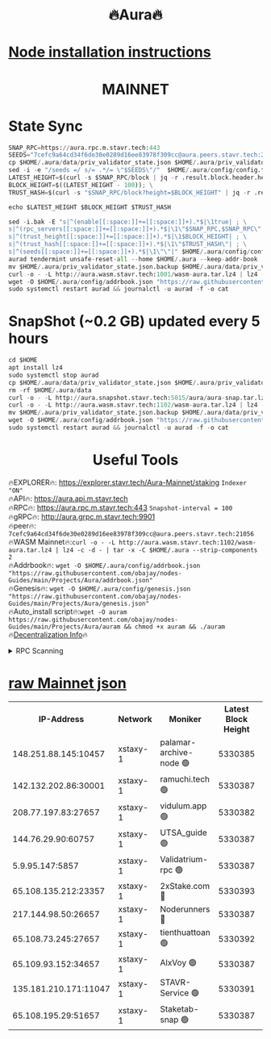<h1 align="center"> 🔥Aura🔥</h1>

[Node installation instructions](https://github.com/obajay/nodes-Guides/tree/main/Projects/Aura)
=
<h1 align="center"> MAINNET</h1>


# State Sync
```python
SNAP_RPC=https://aura.rpc.m.stavr.tech:443
SEEDS="7cefc9a64cd34f6de30e0289d16ee83978f309cc@aura.peers.stavr.tech:21056"
cp $HOME/.aura/data/priv_validator_state.json $HOME/.aura/priv_validator_state.json.backup
sed -i -e "/seeds =/ s/= .*/= \"$SEEDS\"/"  $HOME/.aura/config/config.toml
LATEST_HEIGHT=$(curl -s $SNAP_RPC/block | jq -r .result.block.header.height); \
BLOCK_HEIGHT=$((LATEST_HEIGHT - 100)); \
TRUST_HASH=$(curl -s "$SNAP_RPC/block?height=$BLOCK_HEIGHT" | jq -r .result.block_id.hash)

echo $LATEST_HEIGHT $BLOCK_HEIGHT $TRUST_HASH

sed -i.bak -E "s|^(enable[[:space:]]+=[[:space:]]+).*$|\1true| ; \
s|^(rpc_servers[[:space:]]+=[[:space:]]+).*$|\1\"$SNAP_RPC,$SNAP_RPC\"| ; \
s|^(trust_height[[:space:]]+=[[:space:]]+).*$|\1$BLOCK_HEIGHT| ; \
s|^(trust_hash[[:space:]]+=[[:space:]]+).*$|\1\"$TRUST_HASH\"| ; \
s|^(seeds[[:space:]]+=[[:space:]]+).*$|\1\"\"|" $HOME/.aura/config/config.toml
aurad tendermint unsafe-reset-all --home $HOME/.aura --keep-addr-book
mv $HOME/.aura/priv_validator_state.json.backup $HOME/.aura/data/priv_validator_state.json
curl -o - -L http://aura.wasm.stavr.tech:1001/wasm-aura.tar.lz4 | lz4 -c -d - | tar -x -C $HOME/.aura --strip-components 2
wget -O $HOME/.aura/config/addrbook.json "https://raw.githubusercontent.com/obajay/nodes-Guides/main/Projects/Aura/addrbook.json"
sudo systemctl restart aurad && journalctl -u aurad -f -o cat
```
# SnapShot (~0.2 GB) updated every 5 hours
```python
cd $HOME
apt install lz4
sudo systemctl stop aurad
cp $HOME/.aura/data/priv_validator_state.json $HOME/.aura/priv_validator_state.json.backup
rm -rf $HOME/.aura/data
curl -o - -L http://aura.snapshot.stavr.tech:5015/aura/aura-snap.tar.lz4 | lz4 -c -d - | tar -x -C $HOME/.aura --strip-components 2
curl -o - -L http://aura.wasm.stavr.tech:1102/wasm-aura.tar.lz4 | lz4 -c -d - | tar -x -C $HOME/.aura --strip-components 2
mv $HOME/.aura/priv_validator_state.json.backup $HOME/.aura/data/priv_validator_state.json
wget -O $HOME/.aura/config/addrbook.json "https://raw.githubusercontent.com/obajay/nodes-Guides/main/Projects/Aura/addrbook.json"
sudo systemctl restart aurad && journalctl -u aurad -f -o cat
```

 <h1 align="center"> Useful Tools</h1>

🔥EXPLORER🔥:     https://explorer.stavr.tech/Aura-Mainnet/staking        `Indexer "ON"` \
🔥API🔥:          https://aura.api.m.stavr.tech \
🔥RPC🔥:          https://aura.rpc.m.stavr.tech:443              `Snapshot-interval = 100` \
🔥gRPC🔥:         http://aura.grpc.m.stavr.tech:9901 \
🔥peer🔥:         `7cefc9a64cd34f6de30e0289d16ee83978f309cc@aura.peers.stavr.tech:21056` \
🔥WASM Mainnet🔥:`curl -o - -L http://aura.wasm.stavr.tech:1102/wasm-aura.tar.lz4 | lz4 -c -d - | tar -x -C $HOME/.aura --strip-components 2` \
🔥Addrbook🔥:  `wget -O $HOME/.aura/config/addrbook.json "https://raw.githubusercontent.com/obajay/nodes-Guides/main/Projects/Aura/addrbook.json"` \
🔥Genesis🔥:  `wget -O $HOME/.aura/config/genesis.json "https://raw.githubusercontent.com/obajay/nodes-Guides/main/Projects/Aura/genesis.json"` \
🔥Auto_install script🔥:`wget -O auram https://raw.githubusercontent.com/obajay/nodes-Guides/main/Projects/Aura/auram && chmod +x auram && ./auram` \
🔥[Decentralization Info](https://github.com/obajay/StateSync-snapshots/tree/main/Projects/Aura/Decentralization)🔥

<details>
<summary>RPC Scanning</summary>

<h2 align="center"> We scan nodes in real time every 4 hours. And we provide the final result of RPC endpoints.
We cannot influence the operation of these nodes in any way. </h2>


```python
If Voting Power is higher than 0 --> then the Node is a validator of the network and may be subject to attack and be a potential threat to the chain.
```
```python
We marked such validators with a red symbol
```

</details>

[raw Mainnet json](https://rpc-check.auram.stavr.tech/auram/rpcauram_result.json)
=



<table><tr><th>IP-Address</th><th>Network</th><th>Moniker</th><th>Latest Block Height</th><th>Earliest Block Height</th><th>Catching Up</th><th>Tx Index</th><th>Voting Power</th><th>Scan Time</th></tr><tr><td>148.251.88.145:10457</td><td>xstaxy-1</td><td>palamar-archive-node 🟢</td><td>5330385</td><td>1</td><td>False</td><td>on</td><td>0</td><td>2024-03-07T14:47:02.182571315UTC</td></tr><tr><td>142.132.202.86:30001</td><td>xstaxy-1</td><td>ramuchi.tech 🟢</td><td>5330387</td><td>1</td><td>False</td><td>on</td><td>0</td><td>2024-03-07T14:47:11.950494480UTC</td></tr><tr><td>208.77.197.83:27657</td><td>xstaxy-1</td><td>vidulum.app 🟢</td><td>5330382</td><td>3205801</td><td>False</td><td>on</td><td>0</td><td>2024-03-07T14:46:41.616782212UTC</td></tr><tr><td>144.76.29.90:60757</td><td>xstaxy-1</td><td>UTSA_guide 🟢</td><td>5330387</td><td>4778001</td><td>False</td><td>on</td><td>0</td><td>2024-03-07T14:47:11.540479773UTC</td></tr><tr><td>5.9.95.147:5857</td><td>xstaxy-1</td><td>Validatrium-rpc 🟢</td><td>5330387</td><td>4967682</td><td>False</td><td>on</td><td>0</td><td>2024-03-07T14:47:11.748854373UTC</td></tr><tr><td>65.108.135.212:23357</td><td>xstaxy-1</td><td>2xStake.com 🔴</td><td>5330393</td><td>5055501</td><td>False</td><td>off</td><td>530059</td><td>2024-03-07T14:47:45.435732445UTC</td></tr><tr><td>217.144.98.50:26657</td><td>xstaxy-1</td><td>Noderunners 🔴</td><td>5330387</td><td>5068001</td><td>False</td><td>off</td><td>2026249</td><td>2024-03-07T14:47:11.325766351UTC</td></tr><tr><td>65.108.73.245:27657</td><td>xstaxy-1</td><td>tienthuattoan 🟢</td><td>5330392</td><td>5205795</td><td>False</td><td>on</td><td>0</td><td>2024-03-07T14:47:39.039011581UTC</td></tr><tr><td>65.109.93.152:34657</td><td>xstaxy-1</td><td>AlxVoy 🟢</td><td>5330387</td><td>5235523</td><td>False</td><td>on</td><td>0</td><td>2024-03-07T14:47:10.938247751UTC</td></tr><tr><td>135.181.210.171:11047</td><td>xstaxy-1</td><td>STAVR-Service 🟢</td><td>5330391</td><td>5329001</td><td>False</td><td>on</td><td>0</td><td>2024-03-07T14:47:34.662431740UTC</td></tr><tr><td>65.108.195.29:51657</td><td>xstaxy-1</td><td>Staketab-snap 🟢</td><td>5330387</td><td>5329201</td><td>False</td><td>off</td><td>0</td><td>2024-03-07T14:47:10.634382389UTC</td></tr></table>
